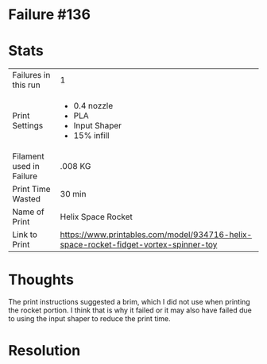 # Failure #136

# Stats
| | |
|:---|:---|
| Failures in this run | 1 |
| Print Settings | <ul><li>0.4 nozzle</li><li>PLA</li><li>Input Shaper</li><li>15% infill</li></ul> |
| Filament used in Failure | .008 KG |
| Print Time Wasted | 30 min |
| Name of Print | Helix Space Rocket |
| Link to Print | https://www.printables.com/model/934716-helix-space-rocket-fidget-vortex-spinner-toy |


# Thoughts

The print instructions suggested a brim, which I did not use when printing the rocket portion.
I think that is why it failed or it may also have failed due to using the input shaper to reduce the print time.

# Resolution

